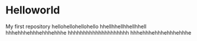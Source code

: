 # Helloworld
My first repository
hellohellohellohello
hhellhhellhhellhhell
hhhehhhehhhehhhehhhe
hhhhhhhhhhhhhhhhhhhh
hhhehhhehhhehhhehhhe

